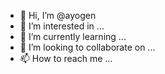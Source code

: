 - 👋 Hi, I’m @ayogen
- 👀 I’m interested in ...
- 🌱 I’m currently learning ...
- 💞️ I’m looking to collaborate on ...
- 📫 How to reach me ...

<!---
ayogen/ayogen is a ✨ special ✨ repository because its `README.md` (this file) appears on your GitHub profile.
You can click the Preview link to take a look at your changes.
--->
